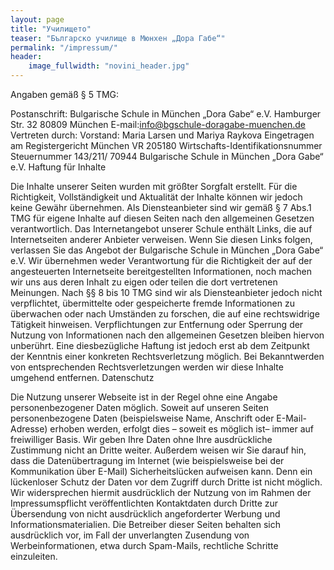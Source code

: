 ```yaml
---
layout: page
title: "Училището"
teaser: "Българско училище в Мюнхен „Дора Габе“"
permalink: "/impressum/"
header:
    image_fullwidth: "novini_header.jpg"
---
```


Angaben gemäß § 5 TMG:

Postanschrift:
Bulgarische Schule in München „Dora Gabe“ e.V.
Hamburger Str. 32
80809 München
E-mail:info@bgschule-doragabe-muenchen.de
Vertreten durch:
Vorstand: Maria Larsen und Mariya Raykova
Eingetragen am
Registergericht München VR 205180
Wirtschafts-Identifikationsnummer
Steuernummer 143/211/ 70944
Bulgarische Schule in München „Dora Gabe“ e.V.
Haftung für Inhalte

Die Inhalte unserer Seiten wurden mit größter Sorgfalt erstellt. Für die Richtigkeit, Vollständigkeit und Aktualität der Inhalte können wir jedoch keine Gewähr übernehmen. Als Diensteanbieter sind wir gemäß § 7 Abs.1 TMG für eigene Inhalte auf diesen Seiten nach den allgemeinen Gesetzen verantwortlich. Das Internetangebot unserer Schule enthält Links, die auf Internetseiten anderer Anbieter verweisen. Wenn Sie diesen Links folgen, verlassen Sie das Angebot der Bulgarische Schule in München „Dora Gabe“ e.V. Wir übernehmen weder Verantwortung für die Richtigkeit der auf der angesteuerten Internetseite bereitgestellten Informationen, noch machen wir uns aus deren Inhalt zu eigen oder teilen die dort vertretenen Meinungen. Nach §§ 8 bis 10 TMG sind wir als Diensteanbieter jedoch nicht verpflichtet, übermittelte oder gespeicherte fremde Informationen zu überwachen oder nach Umständen zu forschen, die auf eine rechtswidrige Tätigkeit hinweisen. Verpflichtungen zur Entfernung oder Sperrung der Nutzung von Informationen nach den allgemeinen Gesetzen bleiben hiervon unberührt. Eine diesbezügliche Haftung ist jedoch erst ab dem Zeitpunkt der Kenntnis einer konkreten Rechtsverletzung möglich. Bei Bekanntwerden von entsprechenden Rechtsverletzungen werden wir diese Inhalte umgehend entfernen.
Datenschutz

Die Nutzung unserer Webseite ist in der Regel ohne eine Angabe personenbezogener Daten möglich. Soweit auf unseren Seiten personenbezogene Daten (beispielsweise Name, Anschrift oder E-Mail-Adresse) erhoben werden, erfolgt dies – soweit es möglich ist– immer auf freiwilliger Basis. Wir geben Ihre Daten ohne Ihre ausdrückliche Zustimmung nicht an Dritte weiter. Außerdem weisen wir Sie darauf hin, dass die Datenübertragung im Internet (wie beispielsweise bei der Kommunikation über E-Mail) Sicherheitslücken aufweisen kann. Denn ein lückenloser Schutz der Daten vor dem Zugriff durch Dritte ist nicht möglich. Wir widersprechen hiermit ausdrücklich der Nutzung von im Rahmen der Impressumspflicht veröffentlichten Kontaktdaten durch Dritte zur Übersendung von nicht ausdrücklich angeforderter Werbung und Informationsmaterialien. Die Betreiber dieser Seiten behalten sich ausdrücklich vor, im Fall der unverlangten Zusendung von Werbeinformationen, etwa durch Spam-Mails, rechtliche Schritte einzuleiten. 
